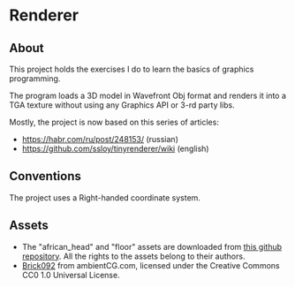 # Renderer

## About
This project holds the exercises I do to learn the basics of graphics programming.

The program loads a 3D model in Wavefront Obj format and renders it into a TGA
texture without using any Graphics API or 3-rd party libs.

Mostly, the project is now based on this series of articles:
* https://habr.com/ru/post/248153/ (russian)
* https://github.com/ssloy/tinyrenderer/wiki (english)

## Conventions

The project uses a Right-handed coordinate system.

## Assets
- The "african_head" and "floor" assets are downloaded from
[this github repository](https://github.com/ssloy/tinyrenderer/tree/master/obj/african_head).
All the rights to the assets belong to their authors.
- [Brick092](https://ambientCG.com/a/Bricks092) from ambientCG.com,
licensed under the Creative Commons CC0 1.0 Universal License.
